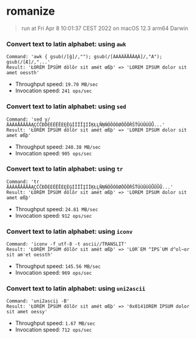 # romanize
 
> run at Fri Apr  8 10:01:37 CEST 2022 on macOS 12.3 arm64 Darwin
 
### Convert text to latin alphabet: using `awk`
```
Command: 'awk { gsub(/[ğ]/,""); gsub(/[ÀÁÂÃÄÅĀĂĄǍ]/,"A"); gsub(/[Æ]/,"...'
Result: 'ŁORÈM ÎPSÙM dôlõr sit amét œßþ' => 'LOREM IPSUM dolor sit amet oessth'
```
* Throughput speed: `19.70 MB/sec`
* Invocation speed: `241 ops/sec`

### Convert text to latin alphabet: using `sed`
```
Command: 'sed y/ÄÀÂÁÅĂÃĀǍĄÇĆČÐĎÉÈÊËĒĖĘĚĢÍÎÏĪĮÌǏĶŁĻÑŅŇÖÔÓÒØŌǑÕŘŠŤÜÙÛÚǓǕ...'
Result: 'ŁORÈM ÎPSÙM dôlõr sit amét œßþ' => 'LOREM IPSUM dolor sit amet œßþ'
```
* Throughput speed: `240.38 MB/sec`
* Invocation speed: `905 ops/sec`

### Convert text to latin alphabet: using `tr`
```
Command: 'tr ÄÀÂÁÅĂÃĀǍĄÇĆČÐĎÉÈÊËĒĖĘĚĢÍÎÏĪĮÌǏĶŁĻÑŅŇÖÔÓÒØŌǑÕŘŠŤÜÙÛÚǓǕǗǙǛ...'
Result: 'ŁORÈM ÎPSÙM dôlõr sit amét œßþ' => 'LOREM IPSUM dolor sit amet œßþ'
```
* Throughput speed: `24.81 MB/sec`
* Invocation speed: `912 ops/sec`

### Convert text to latin alphabet: using `iconv`
```
Command: 'iconv -f utf-8 -t ascii//TRANSLIT'
Result: 'ŁORÈM ÎPSÙM dôlõr sit amét œßþ' => 'LOR`EM ^IPS`UM d^ol~or sit am'et oessth'
```
* Throughput speed: `145.56 MB/sec`
* Invocation speed: `969 ops/sec`

### Convert text to latin alphabet: using `uni2ascii`
```
Command: 'uni2ascii -B'
Result: 'ŁORÈM ÎPSÙM dôlõr sit amét œßþ' => '0x0141OREM IPSUM dolor sit amet oessy'
```
* Throughput speed: `1.67 MB/sec`
* Invocation speed: `712 ops/sec`

